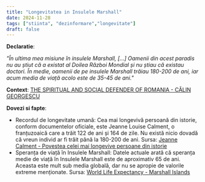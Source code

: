 ```yaml
---
title: "Longevitatea in Insulele Marshall"
date: 2024-11-28
tags: ["stiinta", "dezinformare","longevitate"]
draft: false
---
```


**Declaratie**: 

*"În ultima mea misiune în insulele Marshall, [...] Oamenii din acest paradis nu au știut că a existat al Doilea Război Mondial și nu știau că existau doctori. În medie, oamenii de pe insulele Marshall trăiau 180-200 de ani, iar acum media de viață acolo este de 35-45 de ani."*


**Context**: [THE SPIRITUAL AND SOCIAL DEFENDER OF ROMANIA - CĂLIN GEORGESCU](https://www.youtube.com/watch?v=ctwNUYShvL0&t=1964s)
<!--more-->
**Dovezi si fapte**: 
- Recordul de longevitate umană:
Cea mai longevivă persoană din istorie, conform documentelor oficiale, este Jeanne Louise Calment, o franțuzoaică care a trăit 122 de ani și 164 de zile. Nu există nicio dovadă că vreun individ ar fi trăit până la 180-200 de ani.
Sursa: [Jeanne Calment - Povestea celei mai longevive persoane din istorie](https://3dots.ro/povesti-de-viata/jeanne-calment-cea-mai-longeviva-persoana-din-istorie-5772.html)
- Speranța de viață în Insulele Marshall:
Datele actuale arată că speranța medie de viață în Insulele Marshall este de aproximativ 65 de ani. Aceasta este mult sub media globală, dar nu se apropie de valorile extreme menționate.
Sursa: [World Life Expectancy - Marshall Islands](https://www.worldlifeexpectancy.com/ro/world-health-review/marshall-islands-vs-new-zealand )

